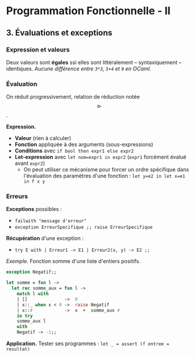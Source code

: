 # Programmation Fonctionnelle - II

## 3. Évaluations et exceptions

### Expression et valeurs

Deux valeurs sont **égales** ssi elles sont littéralement – syntaxiquement – identiques. *Aucune différence entre `3*3`, `5+4` et `9` en OCaml.*

### Évaluation

On réduit progressivement, relation de réduction notée $$\triangleright$$.

**Expression.**

- **Valeur** (rien à calculer)
- **Fonction** appliquée à des arguments (sous-expressions)
- **Conditions** avec `if bool then expr1 else expr2`
- **Let-expression** avec `let nom=expr1 in expr2` (`expr1` forcément évalué avant `expr2`)
  - On peut utiliser ce mécanisme pour forcer un ordre spécifique dans l'évaluation des paramètres d'une fonction : `let y=e2 in let x=e1 in f x y`

### Erreurs

**Exceptions** possibles :

- `failwith "message d'erreur"`
- `exception ErreurSpecifique ;; raise ErreurSpecifique`

**Récupération** d'une exception :

- `try E with | Erreur1 -> E1 | Erreur2(x, y) -> E2 ;;`


*Exemple.* Fonction somme d'une liste d'entiers positifs.

```ocaml
exception Negatif;;

let somme = fun l ->
  let rec somme_aux = fun l ->
    match l with
    | []              ->  0
    | x::_ when x < 0 ->  raise Negatif
    | x::r            ->  x  +  somme_aux r
    in try
    somme_aux l
    with
    Negatif -> -1;;
```

**Application.** Tester ses programmes : `let _ = assert (f entree = resultat)`
